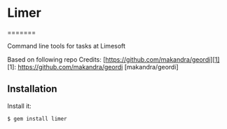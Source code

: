 # Limer
=======

Command line tools for tasks at Limesoft

Based on following repo
Credits: [https://github.com/makandra/geordi][1]
  [1]: https://github.com/makandra/geordi [makandra/geordi]

## Installation

Install it:

    $ gem install limer
